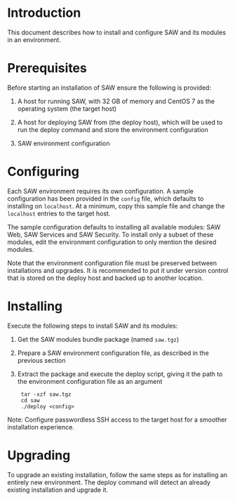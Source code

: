 # Introduction

This document describes how to install and configure SAW and its
modules in an environment.

# Prerequisites

Before starting an installation of SAW ensure the following
is provided:

1. A host for running SAW, with 32 GB of memory and CentOS 7 as the
   operating system (the target host)

2. A host for deploying SAW from (the deploy host), which will be used
   to run the deploy command and store the environment configuration

3. SAW environment configuration

# Configuring

Each SAW environment requires its own configuration.  A sample
configuration has been provided in the `config` file, which defaults
to installing on `localhost`.  At a minimum, copy this sample file and
change the `localhost` entries to the target host.

The sample configuration defaults to installing all available modules:
SAW Web, SAW Services and SAW Security.  To install only a subset of
these modules, edit the environment configuration to only mention the
desired modules.

Note that the environment configuration file must be preserved between
installations and upgrades.  It is recommended to put it under version
control that is stored on the deploy host and backed up to another
location.

# Installing

Execute the following steps to install SAW and its modules:

1. Get the SAW modules bundle package (named `saw.tgz`)

2. Prepare a SAW environment configuration file, as described in the
   previous section

3. Extract the package and execute the deploy script, giving it the
   path to the environment configuration file as an argument

        tar -xzf saw.tgz
        cd saw
        ./deploy <config>

Note: Configure passwordless SSH access to the target host for a
smoother installation experience.

# Upgrading

To upgrade an existing installation, follow the same steps as for
installing an entirely new environment.  The deploy command will
detect an already existing installation and upgrade it.
